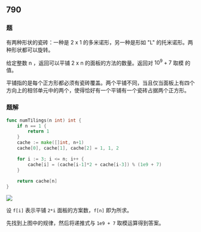 ## 790

### 题
有两种形状的瓷砖：一种是 2 x 1 的多米诺形，另一种是形如 "L" 的托米诺形。两种形状都可以旋转。

给定整数 n ，返回可以平铺 2 x n 的面板的方法的数量。返回对 $10^9 + 7$ 取模 的值。

平铺指的是每个正方形都必须有瓷砖覆盖。两个平铺不同，当且仅当面板上有四个方向上的相邻单元中的两个，使得恰好有一个平铺有一个瓷砖占据两个正方形。

### 题解
```go
func numTilings(n int) int {
	if n == 1 {
		return 1
	}
	cache := make([]int, n+1)
	cache[0], cache[1], cache[2] = 1, 1, 2

	for i := 3; i <= n; i++ {
		cache[i] = (cache[i-1]*2 + cache[i-3]) % (1e9 + 7)
	}
	
	return cache[n]
}
```
![](https://pic.leetcode.cn/1668157188-nBzesC-790-5.png)

设 `f[i]` 表示平铺 `2*i` 面板的方案数，`f[n]` 即为所求。


先找到上图中的规律，然后将递推式与 `1e9 + 7` 取模运算得到答案。
